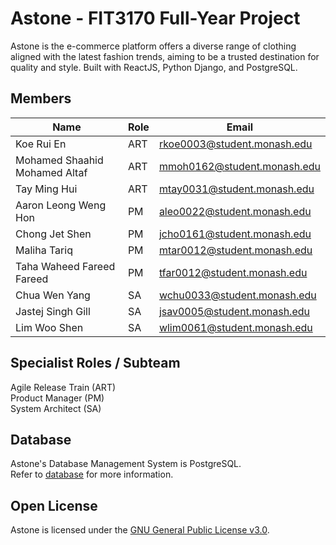 # Astone - FIT3170 Full-Year Project

Astone is the e-commerce platform offers a diverse range of clothing aligned with the latest fashion trends, aiming to be a trusted destination for quality and style. Built with ReactJS, Python Django, and PostgreSQL.

## Members
| Name | Role | Email |
| --- | --- | --- |
| Koe Rui En | ART | rkoe0003@student.monash.edu |
| Mohamed Shaahid Mohamed Altaf | ART | mmoh0162@student.monash.edu |
| Tay Ming Hui | ART | mtay0031@student.monash.edu |
| Aaron Leong Weng Hon | PM | aleo0022@student.monash.edu |
| Chong Jet Shen | PM | jcho0161@student.monash.edu |
| Maliha Tariq | PM | mtar0012@student.monash.edu |
| Taha Waheed Fareed Fareed | PM | tfar0012@student.monash.edu |
| Chua Wen Yang | SA | wchu0033@student.monash.edu |
| Jastej Singh Gill | SA | jsav0005@student.monash.edu |
| Lim Woo Shen | SA | wlim0061@student.monash.edu |

## Specialist Roles / Subteam
Agile Release Train (ART)  
Product Manager (PM)  
System Architect (SA)  

## Database
Astone's Database Management System is PostgreSQL.  
Refer to [database](./Project/database) for more information.

## Open License 
Astone is licensed under the [GNU General Public License v3.0](./LICENSE).
